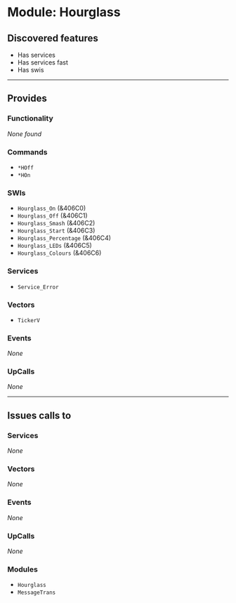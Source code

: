 # Module: Hourglass

## Discovered features


* Has services
* Has services fast
* Has swis

---

## Provides

### Functionality


*None found*

### Commands


* `*HOff`
* `*HOn`


### SWIs


* `Hourglass_On` (&406C0)
* `Hourglass_Off` (&406C1)
* `Hourglass_Smash` (&406C2)
* `Hourglass_Start` (&406C3)
* `Hourglass_Percentage` (&406C4)
* `Hourglass_LEDs` (&406C5)
* `Hourglass_Colours` (&406C6)


### Services


* `Service_Error`


### Vectors


* `TickerV`


### Events


*None*


### UpCalls


*None*


---

## Issues calls to

### Services


*None*


### Vectors


*None*


### Events


*None*


### UpCalls


*None*


### Modules


* `Hourglass`
* `MessageTrans`


